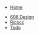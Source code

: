 <!-- _navbar.md -->
* [Home](README)
<!-- * [Blender](blender/guide) -->
* [606 Design](https://606design.art/?ref=ricocc.github.io)
* [Ricocc](https://ricocc.com/?ref=ricocc.github.io)
* [Todo](https://ricocc.com/todo/?ref=ricocc.github.io)

